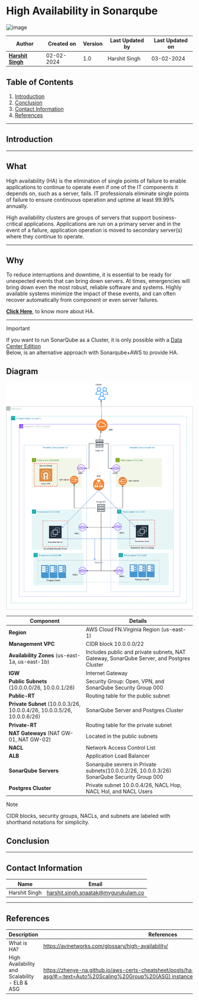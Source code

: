 # High Availability in Sonarqube
![image](https://github.com/avengers-p7/Documentation/assets/156056444/62618808-0025-4518-a9fd-5102cf1383e2)

| Author                                                           | Created on  | Version    | Last Updated by | Last Updated on |
| ---------------------------------------------------------------- | ----------- | ---------- | --------------- | --------------- |
| **[Harshit Singh](https://github.com/Panu-S-Harshit-Ninja-07)**  | 02-02-2024  | 1.0        | Harshit Singh   | 03-02-2024      |


## Table  of Contents

1. [Introduction](#Introduction)
2. [Conclusion](#Conclusion)
3. [Contact Information](#Contact-Information)
4. [References](#References)
***

## Introduction 

***
## What
High availability (HA) is the elimination of single points of failure to enable applications to continue to operate even if one of the IT components it depends on, such as a server, fails. IT professionals eliminate single points of failure to ensure continuous operation and uptime at least 99.99% annually.

High availability clusters are groups of servers that support business-critical applications. Applications are run on a primary server and in the event of a failure, application operation is moved to secondary server(s) where they continue to operate.
***
## Why 
To reduce interruptions and downtime, it is essential to be ready for unexpected events that can bring down servers. At times, emergencies will bring down even the most robust, reliable software and systems. Highly available systems minimize the impact of these events, and can often recover automatically from component or even server failures. 

[**Click Here**](https://github.com/avengers-p7/Documentation/blob/main/Application_CI/Design/DevOps%20Practices/High%20Availability/README.md), to know more about HA.
***
> [!IMPORTANT]
> If you want to run SonarQube as a Cluster, it is only possible with a [Data Center Edition](https://docs.sonarsource.com/sonarqube/latest/setup-and-upgrade/install-the-server-as-a-cluster/)<br>
> Below, is an alternative approach with Sonarqube+AWS to provide HA.

## Diagram
<img title="HA Sonarqube" alt="HA Sonarqube AWS " src="./HA-Sonarqube.drawio.svg">

| Component  | Details 
| ---------- | -----------------------------
| **Region** |	AWS Cloud FN.Virginia Region (us-east-1)
| **Management VPC** |	CIDR block 10.0.0.0/22
| **Availability Zones** (us-east-1a, us-east-1b) |	Includes public and private subnets, NAT Gateway, SonarQube Server, and Postgres Cluster
| **IGW** |	Internet Gateway 
| **Public Subnets** (10.0.0.0/26, 10.0.0.1/26)	| Security Group: Open, VPN, and SonarQube Security Group 000
| **Public-RT** |	Routing table for the public subnet
| **Private Subnet** (10.0.0.3/26, 10.0.0.4/26, 10.0.0.5/26, 10.0.0.6/26) |	SonarQube Server and Postgres Cluster
| **Private-RT** |	Routing table for the private subnet
| **NAT Gateways** (NAT GW-01, NAT GW-02) |	Located in the public subnets
| **NACL** |	Network Access Control List
| **ALB** |	Application Load Balancer
| **SonarQube Servers** |	Sonarqube sevrers in Private subnets(10.0.0.2/26, 10.0.0.3/26) SonarQube Security Group 000
| **Postgres Cluster** |	Private subnet 10.0.0.4/26, NACL Hop, NACL Hol, and NACL Users |




> [!Note]
> CIDR blocks, security groups, NACLs, and subnets are labeled with shorthand notations for simplicity.


## Conclusion
***

## Contact Information

|     Name         | Email  |
| -----------------| ------------------------------------ |
| Harshit Singh    | harshit.singh.snaatak@mygurukulam.co |
***

## References

| Description                                   | References  
| --------------------------------------------  | -------------------------------------------------|
| What is HA?                                   | https://avinetworks.com/glossary/high-availability/ |
| High Availability and Scalability - ELB & ASG | https://zhenye-na.github.io/aws-certs-cheatsheet/posts/ha-elb-asg/#:~:text=Auto%20Scaling%20Group%20(ASG),instances%20to%20a%20load%20balancer |

